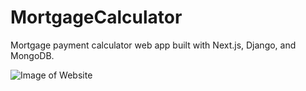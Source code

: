 # MortgageCalculator

Mortgage payment calculator web app built with Next.js, Django, and MongoDB.

![Image of Website](https://i.imgur.com/09x02eP.png)
